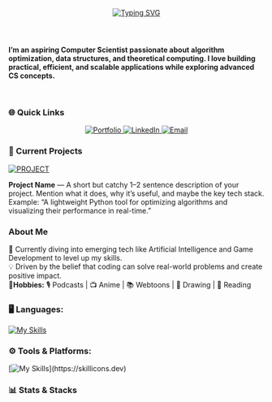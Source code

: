 
<head>
  <meta name="google-site-verification" content="l50Ld6b6I62IgntsSoqWSoLY-4Ywhf37ak-KfF95uTA" />
</head>
<header style="text-align: center;">
  <a href="https://git.io/typing-svg"><img src="https://readme-typing-svg.demolab.com?font=Fira+Code&size=35&pause=1000&color=C7F7C2&width=500&lines=H+E+L+L+O+!+" alt="Typing SVG" /></a>
</header>


  <p><strong>
    I’m an aspiring Computer Scientist passionate about algorithm optimization, data structures, and theoretical computing.  
    I love building practical, efficient, and scalable applications while exploring advanced CS concepts.
  </strong></p>

<br>

<h3>🌐 Quick Links</h3>
<p align="center">
  <a href="https://yourportfolio.com" target="_blank">
    <img src="https://img.shields.io/badge/Portfolio-8FD694?style=for-the-badge&logo=firefox&logoColor=white" alt="Portfolio" />
  </a>
  <a href="www.linkedin.com/in/imalsha-sandali-1a6187326" target="_blank">
    <img src="https://img.shields.io/badge/LinkedIn-6BA368?style=for-the-badge&logo=linkedin&logoColor=white" alt="LinkedIn" />
  </a>
  <a href="mailto:ishisnaynathara@gmail.com">
    <img src="https://img.shields.io/badge/Email-4E6C50?style=for-the-badge&logo=gmail&logoColor=white" alt="Email" />
  </a>
</p>

<h3>🚀 Current Projects</h3>
<a href="https://github.com/yourusername/project1](https://github.com/sandali45/PastelPages.git" target="_blank">
  <img src="https://img.shields.io/badge/Featured%20Project-c8e1cc?style=for-the-badge&logo=github&logoColor=white" alt="PROJECT"/>
</a>

<p>
  <strong>Project Name</strong> — A short but catchy 1–2 sentence description of your project. 
  Mention what it does, why it’s useful, and maybe the key tech stack.  
  Example: “A lightweight Python tool for optimizing algorithms and visualizing their performance in real-time.”
</p>


<h3>About Me</h3>
🌱 Currently diving into emerging tech like Artificial Intelligence and Game Development to level up my skills.  
<br>
💡 Driven by the belief that coding can solve real-world problems and create positive impact.
<br>
💚<strong>Hobbies:</strong> 🎙️ Podcasts | 📺 Anime | 📚 Webtoons | 🎨 Drawing | 📖 Reading

<h3>🖥 Languages:</h3>
 
 [![My Skills](https://skillicons.dev/icons?i=html,css,js,php,bootstrap,c,dart,java,mysql,py,dotnet)](https://skillicons.dev)
    
<h3> ⚙ Tools & Platforms:</h3>

[![My Skills](https://skillicons.dev/icons?i=vscode,visualstudio,pycharm,postman,notion,flutter,blender,)](https://skillicons.dev)

<h3>📊 Stats & Stacks</h3> 
<p 
![GitHub Summary](https://github-profile-summary-cards.vercel.app/api/cards/stats?username=sandali45&theme=github_dark) 
![Languages Used](https://github-profile-summary-cards.vercel.app/api/cards/repos-per-language?username=sandali45&theme=github_dark)














